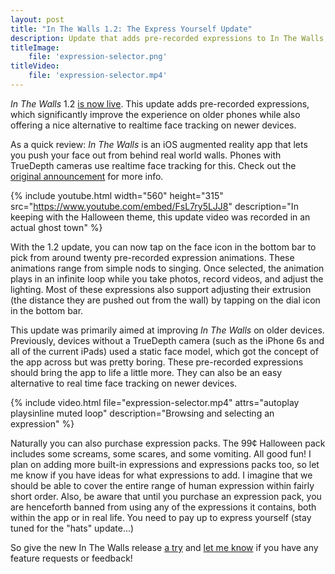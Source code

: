 ```yaml
---
layout: post
title: "In The Walls 1.2: The Express Yourself Update"
description: Update that adds pre-recorded expressions to In The Walls, an iOS augmented reality app.
titleImage:
    file: 'expression-selector.png'
titleVideo:
    file: 'expression-selector.mp4'
---
```


*In The Walls* 1.2 [is now live][appstore]. This update adds pre-recorded expressions, which significantly improve the experience on older phones while also offering a nice alternative to realtime face tracking on newer devices.

As a quick review: *In The Walls* is an iOS augmented reality app that lets you push your face out from behind real world walls. Phones with TrueDepth cameras use realtime face tracking for this. Check out the [original announcement](/in-the-walls) for more info.

{% include youtube.html width="560" height="315" src="https://www.youtube.com/embed/FsL7ry5LJJ8" description="In keeping with the Halloween theme, this update video was recorded in an actual ghost town" %}

With the 1.2 update, you can now tap on the face icon in the bottom bar to pick from around twenty pre-recorded expression animations. These animations range from simple nods to singing. Once selected, the animation plays in an infinite loop while you take photos, record videos, and adjust the lighting. Most of these expressions also support adjusting their extrusion (the distance they are pushed out from the wall) by tapping on the dial icon in the bottom bar.

This update was primarily aimed at improving *In The Walls* on older devices. Previously, devices without a TrueDepth camera (such as the iPhone 6s and all of the current iPads) used a static face model, which got the concept of the app across but was pretty boring. These pre-recorded expressions should bring the app to life a little more. They can also be an easy alternative to real time face tracking on newer devices.

{% include video.html file="expression-selector.mp4" attrs="autoplay playsinline muted loop" description="Browsing and selecting an expression" %}

Naturally you can also purchase expression packs. The 99¢ Halloween pack includes some screams, some scares, and some vomiting. All good fun! I plan on adding more built-in expressions and expressions packs too, so let me know if you have ideas for what expressions to add. I imagine that we should be able to cover the entire range of human expression within fairly short order. Also, be aware that until you purchase an expression pack, you are henceforth banned from using any of the expressions it contains, both within the app or in real life. You need to pay up to express yourself (stay tuned for the "hats" update...)

So give the new In The Walls release [a try][appstore] and [let me know](https://twitter.com/mattbierner) if you have any feature requests or feedback!


[appstore]: https://apps.apple.com/us/app/id1522257130